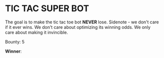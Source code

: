 # TIC TAC SUPER BOT

The goal is to make the tic tac toe bot **NEVER** lose. Sidenote - we don't care if it ever wins. We don't care about optimizing its winning odds. We only care about making it invincible.


Bounty: 5

**Winner**: